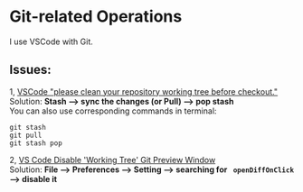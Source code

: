 # Git-related Operations
I use VSCode with Git.  
## Issues:
1, [VSCode "please clean your repository working tree before checkout."](https://stackoverflow.com/questions/51817479/vscode-please-clean-your-repository-working-tree-before-checkout)    
Solution: **Stash --> sync the changes (or Pull) --> pop stash**  
You can also use corresponding commands in terminal: 
```
git stash
git pull
git stash pop
```
2, [VS Code Disable 'Working Tree' Git Preview Window](https://tomkadwill.com/vscode-disable-working-tree-git-preview-window)  
Solution: **File --> Preferences --> Setting --> searching for ` openDiffOnClick` --> disable it**  

